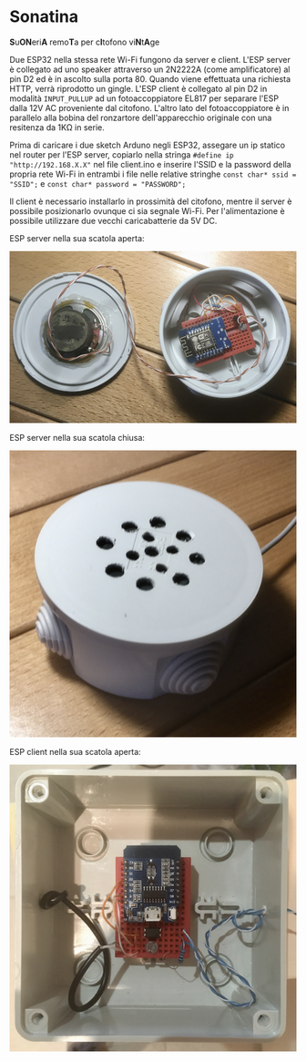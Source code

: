 # Sonatina
**S**u**ON**eri**A** remo**T**a per c**I**tofono vi**N**t**A**ge

Due ESP32 nella stessa rete Wi-Fi fungono da server e client. L'ESP server è collegato ad uno speaker attraverso un 2N2222A (come amplificatore) al pin D2 ed è in ascolto sulla porta 80. Quando viene effettuata una richiesta HTTP, verrà riprodotto un gingle. L'ESP client è collegato al pin D2 in modalità `INPUT_PULLUP` ad un fotoaccoppiatore EL817 per separare l'ESP dalla 12V AC proveniente dal citofono. L'altro lato del fotoaccoppiatore è in parallelo alla bobina del ronzartore dell'apparecchio originale con una resitenza da 1KΩ in serie.

Prima di caricare i due sketch Arduno negli ESP32, assegare un ip statico nel router per l'ESP server, copiarlo nella stringa `#define ip "http://192.168.X.X"` nel file client.ino e inserire l'SSID e la password della propria rete Wi-Fi in entrambi i file nelle relative stringhe `const char* ssid = "SSID";` e `const char* password = "PASSWORD";` 

Il client è necessario installarlo in prossimità del citofono, mentre il server è possibile posizionarlo ovunque ci sia segnale Wi-Fi.
Per l'alimentazione è possibile utilizzare due vecchi caricabatterie da 5V DC.

ESP server nella sua scatola aperta:

![ESP server nella sua scatola aperta](https://github.com/andrimanna/Sonatina/raw/master/foto/server_aperto.png "server aperto")

ESP server nella sua scatola chiusa:

![ESP server nella sua scatola chiusa](https://github.com/andrimanna/Sonatina/raw/master/foto/server_chiuso.png "server chiuso")

ESP client nella sua scatola aperta:

![ESP client nella sua scatola aperta](https://github.com/andrimanna/Sonatina/raw/master/foto/client.png "client")
